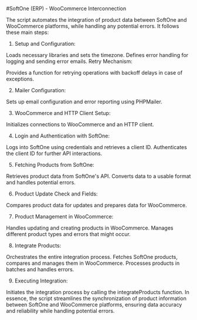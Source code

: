 #SoftOne (ERP) - WooCommerce Interconnection

The script automates the integration of product data between SoftOne and WooCommerce platforms, while handling any potential errors. It follows these main steps:

1) Setup and Configuration:

Loads necessary libraries and sets the timezone.
Defines error handling for logging and sending error emails.
Retry Mechanism:

Provides a function for retrying operations with backoff delays in case of exceptions.

2) Mailer Configuration:

Sets up email configuration and error reporting using PHPMailer.

3) WooCommerce and HTTP Client Setup:

Initializes connections to WooCommerce and an HTTP client.

4) Login and Authentication with SoftOne:

Logs into SoftOne using credentials and retrieves a client ID.
Authenticates the client ID for further API interactions.

5) Fetching Products from SoftOne:

Retrieves product data from SoftOne's API.
Converts data to a usable format and handles potential errors.

6) Product Update Check and Fields:

Compares product data for updates and prepares data for WooCommerce.

7) Product Management in WooCommerce:

Handles updating and creating products in WooCommerce.
Manages different product types and errors that might occur.

8) Integrate Products:

Orchestrates the entire integration process.
Fetches SoftOne products, compares and manages them in WooCommerce.
Processes products in batches and handles errors.

9) Executing Integration:

Initiates the integration process by calling the integrateProducts function.
In essence, the script streamlines the synchronization of product information between SoftOne and WooCommerce platforms, ensuring data accuracy and reliability while handling potential errors.
